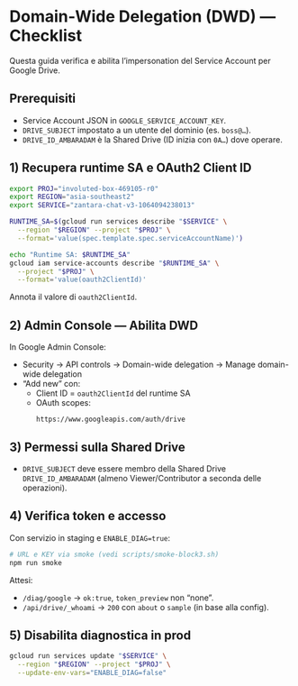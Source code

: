 # Domain-Wide Delegation (DWD) — Checklist

Questa guida verifica e abilita l’impersonation del Service Account per Google Drive.

## Prerequisiti
- Service Account JSON in `GOOGLE_SERVICE_ACCOUNT_KEY`.
- `DRIVE_SUBJECT` impostato a un utente del dominio (es. `boss@…`).
- `DRIVE_ID_AMBARADAM` è la Shared Drive (ID inizia con `0A…`) dove operare.

## 1) Recupera runtime SA e OAuth2 Client ID
```bash
export PROJ="involuted-box-469105-r0"
export REGION="asia-southeast2"
export SERVICE="zantara-chat-v3-1064094238013"

RUNTIME_SA=$(gcloud run services describe "$SERVICE" \
  --region "$REGION" --project "$PROJ" \
  --format='value(spec.template.spec.serviceAccountName)')

echo "Runtime SA: $RUNTIME_SA"
gcloud iam service-accounts describe "$RUNTIME_SA" \
  --project "$PROJ" \
  --format='value(oauth2ClientId)'
```
Annota il valore di `oauth2ClientId`.

## 2) Admin Console — Abilita DWD
In Google Admin Console:
- Security → API controls → Domain-wide delegation → Manage domain-wide delegation
- “Add new” con:
  - Client ID = `oauth2ClientId` del runtime SA
  - OAuth scopes:
    ```
    https://www.googleapis.com/auth/drive
    ```

## 3) Permessi sulla Shared Drive
- `DRIVE_SUBJECT` deve essere membro della Shared Drive `DRIVE_ID_AMBARADAM` (almeno Viewer/Contributor a seconda delle operazioni).

## 4) Verifica token e accesso
Con servizio in staging e `ENABLE_DIAG=true`:
```bash
# URL e KEY via smoke (vedi scripts/smoke-block3.sh)
npm run smoke
```
Attesi:
- `/diag/google` → `ok:true`, `token_preview` non “none”.
- `/api/drive/_whoami` → `200` con `about` o `sample` (in base alla config).

## 5) Disabilita diagnostica in prod
```bash
gcloud run services update "$SERVICE" \
  --region "$REGION" --project "$PROJ" \
  --update-env-vars="ENABLE_DIAG=false"
```


